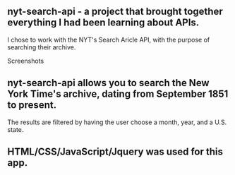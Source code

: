 ## nyt-search-api - a project that brought together everything I had been learning about APIs. 
I chose to work with the NYT's Search Aricle API, with the purpose of searching their archive.

Screenshots

## nyt-search-api allows you to search the New York Time's archive, dating from September 1851 to present.
The results are filtered by having the user choose a month, year, and a U.S. state.

## HTML/CSS/JavaScript/Jquery was used for this app.




